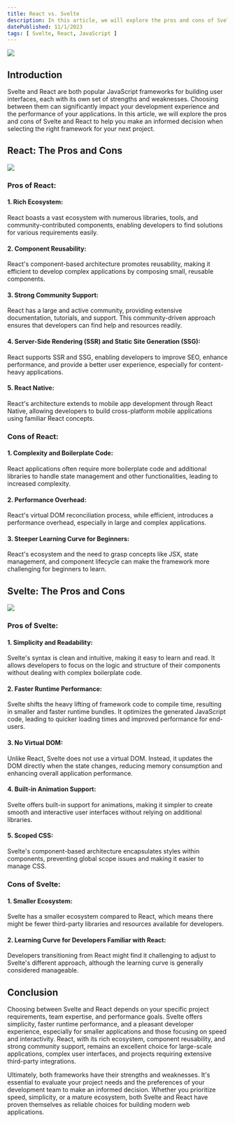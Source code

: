 ```yaml
---
title: React vs. Svelte
description: In this article, we will explore the pros and cons of Svelte and React to help you make an informed decision when selecting the right framework for your next project.
datePublished: 11/1/2023
tags: [ Svelte, React, JavaScript ]
---
```


![](http://localhost:5173/images/articles/react-vs-svelte/article.png)

## Introduction

Svelte and React are both popular JavaScript frameworks for building user interfaces, each with its own set of strengths and weaknesses. Choosing between them can significantly impact your development experience and the performance of your applications. In this article, we will explore the pros and cons of Svelte and React to help you make an informed decision when selecting the right framework for your next project.

##  React: The Pros and Cons
![](http://localhost:5173/images/articles/react-vs-svelte/react.png)

### Pros of React:

#### 1. **Rich Ecosystem:**
   React boasts a vast ecosystem with numerous libraries, tools, and community-contributed components, enabling developers to find solutions for various requirements easily.

#### 2. **Component Reusability:**
   React's component-based architecture promotes reusability, making it efficient to develop complex applications by composing small, reusable components.

#### 3. **Strong Community Support:**
   React has a large and active community, providing extensive documentation, tutorials, and support. This community-driven approach ensures that developers can find help and resources readily.

#### 4. **Server-Side Rendering (SSR) and Static Site Generation (SSG):**
   React supports SSR and SSG, enabling developers to improve SEO, enhance performance, and provide a better user experience, especially for content-heavy applications.

#### 5. **React Native:**
   React's architecture extends to mobile app development through React Native, allowing developers to build cross-platform mobile applications using familiar React concepts.

### Cons of React:

#### 1. **Complexity and Boilerplate Code:**
   React applications often require more boilerplate code and additional libraries to handle state management and other functionalities, leading to increased complexity.

#### 2. **Performance Overhead:**
   React's virtual DOM reconciliation process, while efficient, introduces a performance overhead, especially in large and complex applications.

#### 3. **Steeper Learning Curve for Beginners:**
   React's ecosystem and the need to grasp concepts like JSX, state management, and component lifecycle can make the framework more challenging for beginners to learn.

## Svelte: The Pros and Cons
![](http://localhost:5173/images/articles/react-vs-svelte/svelte.png)

### Pros of Svelte:

#### 1. **Simplicity and Readability:**
   Svelte's syntax is clean and intuitive, making it easy to learn and read. It allows developers to focus on the logic and structure of their components without dealing with complex boilerplate code.

#### 2. **Faster Runtime Performance:**
   Svelte shifts the heavy lifting of framework code to compile time, resulting in smaller and faster runtime bundles. It optimizes the generated JavaScript code, leading to quicker loading times and improved performance for end-users.

#### 3. **No Virtual DOM:**
   Unlike React, Svelte does not use a virtual DOM. Instead, it updates the DOM directly when the state changes, reducing memory consumption and enhancing overall application performance.

#### 4. **Built-in Animation Support:**
   Svelte offers built-in support for animations, making it simpler to create smooth and interactive user interfaces without relying on additional libraries.

#### 5. **Scoped CSS:**
   Svelte's component-based architecture encapsulates styles within components, preventing global scope issues and making it easier to manage CSS.

### Cons of Svelte:

#### 1. **Smaller Ecosystem:**
   Svelte has a smaller ecosystem compared to React, which means there might be fewer third-party libraries and resources available for developers.

#### 2. **Learning Curve for Developers Familiar with React:**
   Developers transitioning from React might find it challenging to adjust to Svelte's different approach, although the learning curve is generally considered manageable.


## Conclusion

Choosing between Svelte and React depends on your specific project requirements, team expertise, and performance goals. Svelte offers simplicity, faster runtime performance, and a pleasant developer experience, especially for smaller applications and those focusing on speed and interactivity. React, with its rich ecosystem, component reusability, and strong community support, remains an excellent choice for large-scale applications, complex user interfaces, and projects requiring extensive third-party integrations.

Ultimately, both frameworks have their strengths and weaknesses. It's essential to evaluate your project needs and the preferences of your development team to make an informed decision. Whether you prioritize speed, simplicity, or a mature ecosystem, both Svelte and React have proven themselves as reliable choices for building modern web applications.